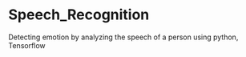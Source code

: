 # Speech_Recognition
Detecting emotion by analyzing the speech of a person using python, Tensorflow
